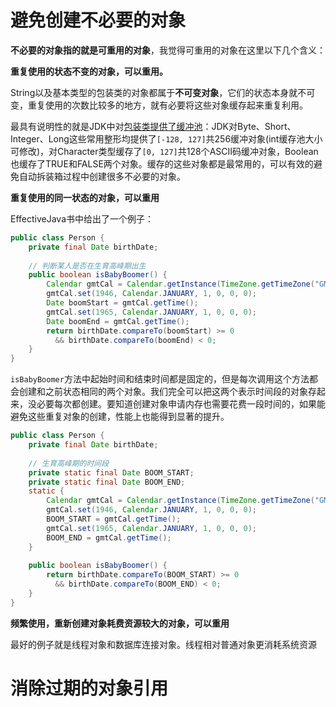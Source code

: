 # 避免创建不必要的对象

**不必要的对象指的就是可重用的对象**，我觉得可重用的对象在这里以下几个含义：

**重复使用的状态不变的对象，可以重用。**

String以及基本类型的包装类的对象都属于**不可变对象**，它们的状态本身就不可变，重复使用的次数比较多的地方，就有必要将这些对象缓存起来重复利用。

最具有说明性的就是JDK中对[包装类提供了缓冲池](https://blog.csdn.net/Holmofy/article/details/73612591#%E5%8C%85%E8%A3%85%E7%B1%BB%E7%9A%84%E7%BC%93%E5%AD%98%E6%B1%A0)：JDK对Byte、Short、Integer、Long这些常用整形均提供了`[-128, 127]`共256缓冲对象(int缓存池大小可修改)，对Character类型缓存了`[0, 127]`共128个ASCII码缓冲对象，Boolean也缓存了TRUE和FALSE两个对象。缓存的这些对象都是最常用的，可以有效的避免自动拆装箱过程中创建很多不必要的对象。

**重复使用的同一状态的对象，可以重用**

EffectiveJava书中给出了一个例子：

```java
public class Person {
    private final Date birthDate;
  
    // 判断某人是否在生育高峰期出生
    public boolean isBabyBoomer() {
        Calendar gmtCal = Calendar.getInstance(TimeZone.getTimeZone("GMT"));
        gmtCal.set(1946, Calendar.JANUARY, 1, 0, 0, 0);
        Date boomStart = gmtCal.getTime();
        gmtCal.set(1965, Calendar.JANUARY, 1, 0, 0, 0);
        Date boomEnd = gmtCal.getTime();
        return birthDate.compareTo(boomStart) >= 0 
          && birthDate.compareTo(boomEnd) < 0;
    }
}
```

`isBabyBoomer`方法中起始时间和结束时间都是固定的，但是每次调用这个方法都会创建和之前状态相同的两个对象。我们完全可以把这两个表示时间段的对象存起来，没必要每次都创建。要知道创建对象申请内存也需要花费一段时间的，如果能避免这些重复对象的创建，性能上也能得到显著的提升。

```java
public class Person {
    private final Date birthDate;
    
    // 生育高峰期的时间段
    private static final Date BOOM_START;
    private static final Date BOOM_END;
    static {
        Calendar gmtCal = Calendar.getInstance(TimeZone.getTimeZone("GMT"));
        gmtCal.set(1946, Calendar.JANUARY, 1, 0, 0, 0);
        BOOM_START = gmtCal.getTime();
        gmtCal.set(1965, Calendar.JANUARY, 1, 0, 0, 0);
        BOOM_END = gmtCal.getTime();
    }
  
    public boolean isBabyBoomer() {
        return birthDate.compareTo(BOOM_START) >= 0
          && birthDate.compareTo(BOOM_END) < 0;
    }
}
```

**频繁使用，重新创建对象耗费资源较大的对象，可以重用**

最好的例子就是线程对象和数据库连接对象。线程相对普通对象更消耗系统资源

# 消除过期的对象引用


